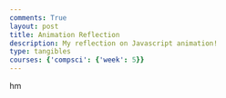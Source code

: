 ```yaml
---
comments: True
layout: post
title: Animation Reflection
description: My reflection on Javascript animation!
type: tangibles
courses: {'compsci': {'week': 5}}
---
```


hm
